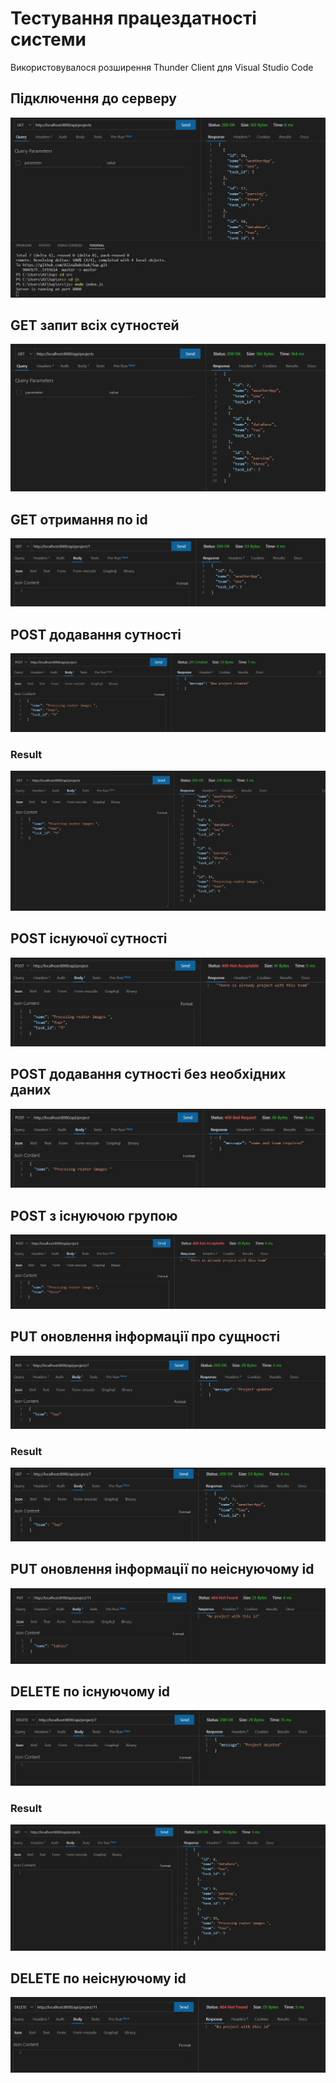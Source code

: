 # Тестування працездатності системи

Використовувалося розширення Thunder Client  для Visual Studio Code

## Підключення до серверу

<center>

![](../../images/port.jpg)

</center>

## GET запит всіх сутностей

<center>

![](../../images/get.jpg)

</center>

## GET отримання по id

<center>

![](../../images/get_by_id.jpg)

</center>

## POST додавання сутності

<center>

![](../../images/post_new_project.jpg)

</center>

### Result

<center>

![](../../images/result_post.jpg)

</center>

## POST існуючої сутності 

<center>

![](../../images/post_already_project_with_team.jpg)

</center>

## POST додавання сутності без необхідних даних

<center>

![](../../images/post_required_name_team.jpg)

</center>

## POST з існуючою групою

<center>

![](../../images/post_with_curent_team.jpg)

</center>

## PUT оновлення інформації про сущності

<center>

![](../../images/put_update_information.jpg)

</center>

### Result

<center>

![](../../images/put_result.jpg)

</center>

## PUT оновлення інформації по неіснуючому id

<center>

![](../../images/put_update_with_no_id.jpg)

</center>

## DELETE по існуючому id 

<center>

![](../../images/delete_by_id.jpg)

</center>

### Result

<center>

![](../../images/delete_update.jpg)

</center>

## DELETE по неіснуючому id

<center>

![](../../images/delete_with_no_id.jpg)

</center>